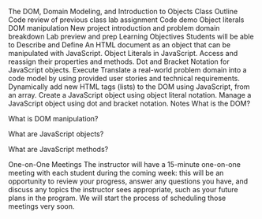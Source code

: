 The DOM, Domain Modeling, and Introduction to Objects
Class Outline
Code review of previous class lab assignment
Code demo
Object literals
DOM manipulation
New project introduction and problem domain breakdown
Lab preview and prep
Learning Objectives
Students will be able to
Describe and Define
An HTML document as an object that can be manipulated with JavaScript.
Object Literals in JavaScript.
Access and reassign their properties and methods.
Dot and Bracket Notation for JavaScript objects.
Execute
Translate a real-world problem domain into a code model by using provided user stories and technical requirements.
Dynamically add new HTML tags (lists) to the DOM using JavaScript, from an array.
Create a JavaScript object using object literal notation.
Manage a JavaScript object using dot and bracket notation.
Notes
What is the DOM?

What is DOM manipulation?

What are JavaScript objects?

What are JavaScript methods?

One-on-One Meetings
The instructor will have a 15-minute one-on-one meeting with each student during the coming week: this will be an opportunity to review your progress, answer any questions you have, and discuss any topics the instructor sees appropriate, such as your future plans in the program. We will start the process of scheduling those meetings very soon.
